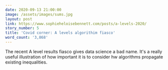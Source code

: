 ```yaml
---
date: 2020-09-13 21:00:00
image: /assets/images/sums.jpg
layout: post
link: https://www.sophieheloisebennett.com/posts/a-levels-2020/
story_number: 5
title: 'Covid corner: A levels algorithim fiasco'
word_count: '3,868'
---
```


The recent A level results fiasco gives data science a bad name. It's a really useful illustration of how important it is to consider hw algorithms propagate existing inequalities. 